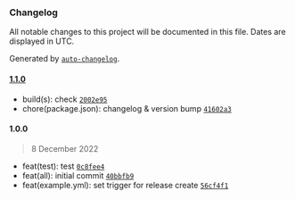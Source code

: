 ### Changelog

All notable changes to this project will be documented in this file. Dates are displayed in UTC.

Generated by [`auto-changelog`](https://github.com/CookPete/auto-changelog).

#### [1.1.0](https://github.com/JsantanaRoman/actions-test/compare/1.0.0...1.1.0)

- build(s): check [`2002e95`](https://github.com/JsantanaRoman/actions-test/commit/2002e95e6e5cda4841e81444646d480b1dbd81a1)
- chore(package.json): changelog & version bump [`41602a3`](https://github.com/JsantanaRoman/actions-test/commit/41602a3e7a14ddfecd3cf9ba54d9b9b24ee3fbd7)

#### 1.0.0

> 8 December 2022

- feat(test): test [`0c8fee4`](https://github.com/JsantanaRoman/actions-test/commit/0c8fee4c2b4becaf497c3c20c8fb6ba8213b8a54)
- feat(all): initial commit [`40bbfb9`](https://github.com/JsantanaRoman/actions-test/commit/40bbfb900a81a72839530608c50259af2bc3fcfc)
- feat(example.yml): set trigger for release create [`56cf4f1`](https://github.com/JsantanaRoman/actions-test/commit/56cf4f1b2688fb4cde97f0fa7d6f6ee7a4143a62)

